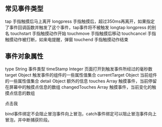 ## 常见事件类型

tap	手指触摸后马上离开
longpress	手指触摸后，超过350ms再离开，如果指定了事件回调函数并触发了这个事件，tap事件将不被触发
longtap	longpress 的别名
touchstart	手指触摸动作开始
touchmove	手指触摸后移动
touchcancel	手指触摸动作被打断，如来电提醒，弹窗
touchend	手指触摸动作结束

## 事件对象属性

type	String	事件类型
timeStamp	Integer	页面打开到触发事件所经过的毫秒数
target	Object	触发事件的组件的一些属性值集合
currentTarget	Object	当前组件的一些属性值集合
detail	Object	额外的信息
touches	Array	触摸事件，当前停留在屏幕中的触摸点信息的数组
changedTouches	Array	触摸事件，当前变化的触摸点信息的数组


<view id="outer" catchtap="handleTap">
  <view id="inner">点击我</view>
</view>

bind事件绑定不会阻止冒泡事件向上冒泡，catch事件绑定可以阻止冒泡事件向上冒泡，并中断捕获阶段。
